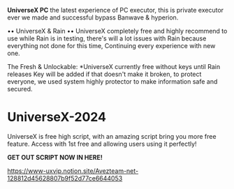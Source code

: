 **UniverseX PC** the latest experience of PC executor, this is private executor ever we made and successful bypass Banwave & hyperion.

•• UniverseX & Rain ••
UniverseX completely free and highly recommend to use while Rain is in testing, there's will a lot issues with Rain because everything not done for this time, Continuing every experience with new one.

The Fresh & Unlockable:
*UniverseX currently free without keys until Rain releases Key will be added if that doesn't make it broken, to protect everyone, we used system highly protector to make information safe and secured.

# UniverseX-2024
UniverseX is free high script, with an amazing script bring you more free feature. 
Access with 1st free and allowing users using it perfectly!


**GET OUT SCRIPT NOW IN HERE!**

https://www-uxvip.notion.site/Avezteam-net-128812d45628807b9f52d77ce6644053
